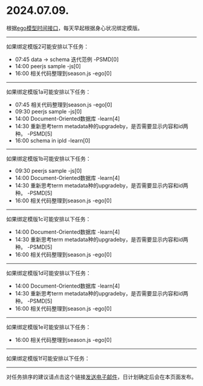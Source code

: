 # 2024.07.09.

根据[ego模型时间接口](https://gitee.com/hyg/blog/blob/master/timeflow.md)，每天早起根据身心状况绑定模版。

---
如果绑定模版2可能安排以下任务：

- 07:45	data -> schema 迭代范例 -PSMD[0]
- 14:00	peerjs sample -js[0]
- 16:00	相关代码整理到season.js -ego[0]

---
如果绑定模版1a可能安排以下任务：

- 07:45	相关代码整理到season.js -ego[0]
- 09:30	peerjs sample -js[0]
- 14:00	Document-Oriented数据库 -learn[4]
- 14:30	重新思考term metadata种的upgradeby，是否需要显示内容和id两种。 -PSMD[5]
- 16:00	schema in ipld -learn[0]

---
如果绑定模版1b可能安排以下任务：

- 09:30	peerjs sample -js[0]
- 14:00	Document-Oriented数据库 -learn[4]
- 14:30	重新思考term metadata种的upgradeby，是否需要显示内容和id两种。 -PSMD[5]
- 16:00	相关代码整理到season.js -ego[0]

---
如果绑定模版1c可能安排以下任务：

- 14:00	Document-Oriented数据库 -learn[4]
- 14:30	重新思考term metadata种的upgradeby，是否需要显示内容和id两种。 -PSMD[5]
- 16:00	相关代码整理到season.js -ego[0]

---
如果绑定模版1d可能安排以下任务：

- 14:00	Document-Oriented数据库 -learn[4]
- 14:30	重新思考term metadata种的upgradeby，是否需要显示内容和id两种。 -PSMD[5]
- 16:00	相关代码整理到season.js -ego[0]

---
如果绑定模版1e可能安排以下任务：

- 16:00	相关代码整理到season.js -ego[0]

---
如果绑定模版1f可能安排以下任务：


---
对任务排序的建议请点击这个链接<a href="mailto:huangyg@mars22.com?subject=关于2024.07.09.任务排序的建议&body=date: 20240709%0D%0Afile: ../../blog/release/time/d.20240709.md%0D%0A---请勿修改邮件主题及以上内容---%0D%0A">发送电子邮件</a>，日计划确定后会在本页面发布。